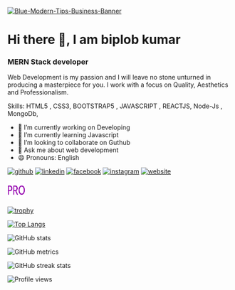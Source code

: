 
<a href="https://ibb.co/5Fx3MNW"><img src="https://i.ibb.co/L5hykLz/Blue-Modern-Tips-Business-Banner.png" alt="Blue-Modern-Tips-Business-Banner" border="0"></a>
# Hi there 👋, I am biplob kumar
### MERN Stack developer
Web Development is my passion and I will leave no stone unturned in producing a masterpiece for you. I work with a focus on Quality, Aesthetics and Professionalism.

Skills: HTML5 , CSS3, BOOTSTRAP5 , JAVASCRIPT , REACTJS, Node-Js , MongoDb,

- 🔭 I’m currently working on Developing 
- 🌱 I’m currently learning Javascript 
- 👯 I’m looking to collaborate on Guthub 
- 💬 Ask me about web development
- 😄 Pronouns: English 


[<img src='https://cdn.jsdelivr.net/npm/simple-icons@3.0.1/icons/github.svg' alt='github' height='40'>](https://github.com/biplob7789)  [<img src='https://cdn.jsdelivr.net/npm/simple-icons@3.0.1/icons/linkedin.svg' alt='linkedin' height='40'>](https://www.linkedin.com/in/biplob-kumar-07750a250/)  [<img src='https://cdn.jsdelivr.net/npm/simple-icons@3.0.1/icons/facebook.svg' alt='facebook' height='40'>](https://www.facebook.com/https://www.facebook.com/profile.php?id=100014976270192)  [<img src='https://cdn.jsdelivr.net/npm/simple-icons@3.0.1/icons/instagram.svg' alt='instagram' height='40'>](https://www.instagram.com/https://www.instagram.com/biplobkumar579/?hl=en/)  [<img src='https://cdn.jsdelivr.net/npm/simple-icons@3.0.1/icons/icloud.svg' alt='website' height='40'>](https://biplob7789.github.io/MY-PORTFOLIO/)  

<a href='https://github.com/pricing'><img src='https://raw.githubusercontent.com/acervenky/animated-github-badges/master/assets/pro.gif' width='40' height='40'></a> 

[![trophy](https://github-profile-trophy.vercel.app/?username=biplob-kumar)](https://github.com/ryo-ma/github-profile-trophy)

[![Top Langs](https://github-readme-stats.vercel.app/api/top-langs/?username=biplob-kumar)](https://github.com/anuraghazra/github-readme-stats)

![GitHub stats](https://github-readme-stats.vercel.app/api?username=biplob-kumar&show_icons=true&count_private=true)  

![GitHub metrics](https://metrics.lecoq.io/biplob-kumar)  

![GitHub streak stats](https://streak-stats.demolab.com/?user=biplob-kumar)  

![Profile views](https://gpvc.arturio.dev/biplob-kumar)  
